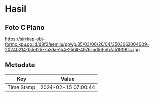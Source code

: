 # Hasil

## Foto C Plano

https://sirekap-obj-formc.kpu.go.id/d8f2/pemilu/ppwp/35/03/06/20/04/3503062004009-20240214-155625--b3dae1b4-25b8-4976-ad56-eb7a519f9fac.jpg


## Metadata

| Key        | Value               |
| ---------- | ------------------- |
| Time Stamp | 2024-02-15 07:00:44 |



